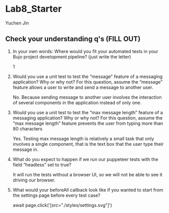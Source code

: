 # Lab8_Starter

Yuchen Jin

## Check your understanding q's (FILL OUT)
1. In your own words: Where would you fit your automated tests in your Bujo project development pipeline? (just write the letter)

    1

2. Would you use a unit test to test the “message” feature of a messaging application? Why or why not? For this question, assume the “message” feature allows a user to write and send a message to another user.

    No. Because sending message to another user involves the interaction of several components in the application instead of only one.

3. Would you use a unit test to test the “max message length” feature of a messaging application? Why or why not? For this question, assume the “max message length” feature prevents the user from typing more than 80 characters

    Yes. Testing max message length is relatively a small task that only involves a single component, that is the text box that the user type their message in.

4. What do you expect to happen if we run our puppeteer tests with the field “headless” set to true?

    It will run the tests without a browser UI, so we will not be able to see it driving our browser.

5. What would your beforeAll callback look like if you wanted to start from the settings page before every test case?
    
    await page.click('[src="./styles/settings.svg"]')
